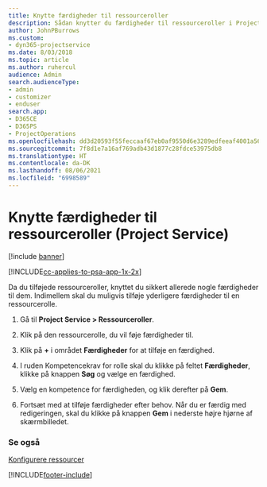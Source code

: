 ```yaml
---
title: Knytte færdigheder til ressourceroller
description: Sådan knytter du færdigheder til ressourceroller i Project Service
author: JohnPBurrows
ms.custom:
- dyn365-projectservice
ms.date: 8/03/2018
ms.topic: article
ms.author: ruhercul
audience: Admin
search.audienceType:
- admin
- customizer
- enduser
search.app:
- D365CE
- D365PS
- ProjectOperations
ms.openlocfilehash: dd3d20593f55feccaaf67eb0af9550d6e3289edfeeaf4001a56fd39dbb1e3c07
ms.sourcegitcommit: 7f8d1e7a16af769adb43d1877c28fdce53975db8
ms.translationtype: HT
ms.contentlocale: da-DK
ms.lasthandoff: 08/06/2021
ms.locfileid: "6998589"
---
```

# <a name="associate-skills-with-resource-roles-project-service"></a>Knytte færdigheder til ressourceroller (Project Service)

[!include [banner](../includes/psa-now-project-operations.md)]

[!INCLUDE[cc-applies-to-psa-app-1x-2x](../includes/cc-applies-to-psa-app-1x-2x.md)]

Da du tilføjede ressourceroller, knyttet du sikkert allerede nogle færdigheder til dem. Indimellem skal du muligvis tilføje yderligere færdigheder til en ressourcerolle.  
  
1.  Gå til **Project Service > Ressourceroller**.  
  
2.  Klik på den ressourcerolle, du vil føje færdigheder til.  
  
3.  Klik på **+** i området **Færdigheder** for at tilføje en færdighed.  
  
4.  I ruden Kompetencekrav for rolle skal du klikke på feltet **Færdigheder**, klikke på knappen **Søg** og vælge en færdighed.  
  
5.  Vælg en kompetence for færdigheden, og klik derefter på **Gem**.  
  
6.  Fortsæt med at tilføje færdigheder efter behov. Når du er færdig med redigeringen, skal du klikke på knappen **Gem** i nederste højre hjørne af skærmbilledet.  
  
### <a name="see-also"></a>Se også  
 [Konfigurere ressourcer](../psa/set-up-resources.md)


[!INCLUDE[footer-include](../includes/footer-banner.md)]